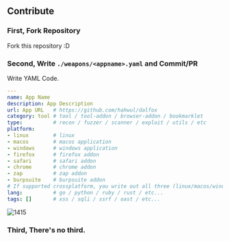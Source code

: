 ## Contribute
### First, Fork Repository
Fork this repository :D

### Second, Write `./weapons/<appname>.yaml` and Commit/PR
Write YAML Code. 
```yaml
---
name: App Name
description: App Description
url: App URL   # https://github.com/hahwul/dalfox
category: tool # tool / tool-addon / browser-addon / bookmarklet
type:          # recon / fuzzer / scanner / exploit / utils / etc
platform:
- linux        # linux 
- macos        # macos application
- windows      # windows application
- firefox      # firefox addon
- safari       # safari addon
- chrome       # chrome addon
- zap          # zap addon
- burpsuite    # burpsuite addon
# If supported crossplatform, you write out all three (linux/macos/windows)
lang:          # go / python / ruby / rust / etc...
tags: []       # xss / sqli / ssrf / oast / etc...
```

![1415](https://user-images.githubusercontent.com/13212227/98445635-00db1e00-215c-11eb-8a59-d7d21dd98db0.png)

### Third, There's no third.